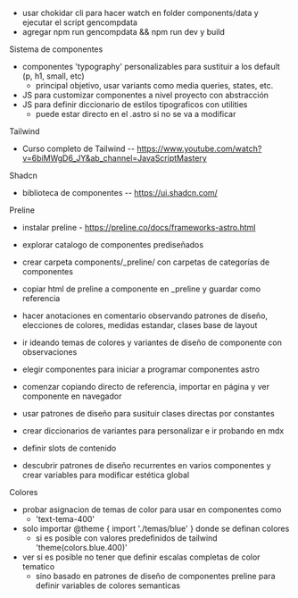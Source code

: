 

- usar chokidar cli para hacer watch en folder components/data y ejecutar el script gencompdata
- agregar npm run gencompdata && npm run dev y build



Sistema de componentes

- componentes 'typography' personalizables para sustituir a los default (p, h1, small, etc)
	- principal objetivo, usar variants como media queries, states, etc.
- JS para customizar componentes a nivel proyecto con abstracción
- JS para definir diccionario de estilos tipograficos con utilities
	- puede estar directo en el .astro si no se va a modificar




Tailwind

- Curso completo de Tailwind -- https://www.youtube.com/watch?v=6biMWgD6_JY&ab_channel=JavaScriptMastery


Shadcn
- biblioteca de componentes  -- https://ui.shadcn.com/




Preline

- instalar preline - https://preline.co/docs/frameworks-astro.html

- explorar catalogo de componentes prediseñados
- crear carpeta components/_preline/ con carpetas de categorías de componentes
- copiar html de preline a componente en _preline y guardar como referencia
- hacer anotaciones en comentario observando patrones de diseño, elecciones de colores, medidas estandar, clases base de layout
- ir ideando temas de colores y variantes de diseño de componente con observaciones
- elegir componentes para iniciar a programar componentes astro
- comenzar copiando directo de referencia, importar en página y ver componente en navegador
- usar patrones de diseño para susituir clases directas por constantes 
- crear diccionarios de variantes para personalizar e ir probando en mdx
- definir slots de contenido
- descubrir patrones de diseño recurrentes en varios componentes y crear variables para modificar estética global 



Colores

- probar asignacion de temas de color para usar en componentes como 
	- 'text-tema-400'
- solo importar @theme { import './temas/blue' } donde se definan colores
	- si es posible con valores predefinidos de tailwind 'theme(colors.blue.400)'
- ver si es posible no tener que definir escalas completas de color tematico 
	- sino basado en patrones de diseño de componentes preline para definir variables de colores semanticas

